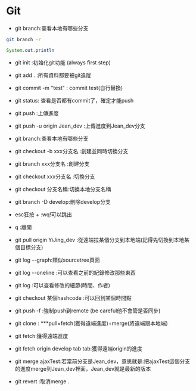 # Git
+ git branch:查看本地有哪些分支
```bash
git branch -r
``` 
``` java
System.out.println
```
+ git init :初始化git功能 (always first step)
+ git add . :所有資料都要被git追蹤
+ git commit -m "test" : commit test(自行替換)
+ git status: 查看是否都有commit了，確定才能push
+ git push :上傳進度
+ git push -u origin Jean_dev :上傳進度到Jean_dev分支

+ git branch:查看本地有哪些分支
+ git checkout -b xxx分支名 :創建並同時切換分支
+ git branch xxx分支名 :創建分支
+ git checkout xxx分支名 :切換分支

+ git checkout 分支名稱:切換本地分支名稱
+ git branch -D develop:刪除develop分支


+ esc狂按 + :wq!可以跳出
+ q :離開


+ git pull origin YiJing_dev :從遠端拉某個分支到本地端(記得先切換到本地某個目標分支)
+ git log --graph:類似sourcetree頁面

+ git log --oneline :可以查看之前的紀錄修改那些東西
+ git log :可以查看修改的細節(時間、作者)
+ git checkout 某個hashcode :可以回到某個時間點
+ git push -f :強制push到remote (be careful他不會管是否同步)
+ git clone :
***pull=fetch(獲得遠端進度)+merge(將遠端跟本地端)

+ git fetch:獲得遠端進度
+ git fetch origin develop tab tab:獲得遠端origin的進度
+ git merge ajaxTest:若當前分支是Jean_dev，意思就是:把ajaxTest這個分支的進度merge到Jean_dev裡面，Jean_dev就是最新的版本 
+ git revert :取消merge
.